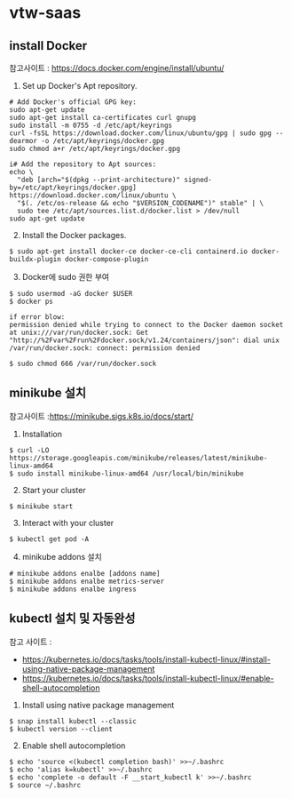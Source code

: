 # vtw-saas

## install Docker 
참고사이트 : https://docs.docker.com/engine/install/ubuntu/

1. Set up Docker's Apt repository.
```
# Add Docker's official GPG key:
sudo apt-get update
sudo apt-get install ca-certificates curl gnupg
sudo install -m 0755 -d /etc/apt/keyrings
curl -fsSL https://download.docker.com/linux/ubuntu/gpg | sudo gpg --dearmor -o /etc/apt/keyrings/docker.gpg
sudo chmod a+r /etc/apt/keyrings/docker.gpg

i# Add the repository to Apt sources:
echo \
  "deb [arch="$(dpkg --print-architecture)" signed-by=/etc/apt/keyrings/docker.gpg] https://download.docker.com/linux/ubuntu \
  "$(. /etc/os-release && echo "$VERSION_CODENAME")" stable" | \
  sudo tee /etc/apt/sources.list.d/docker.list > /dev/null
sudo apt-get update
```

2. Install the Docker packages. 
```
$ sudo apt-get install docker-ce docker-ce-cli containerd.io docker-buildx-plugin docker-compose-plugin
```

3. Docker에 sudo 권한 부여 
```
$ sudo usermod -aG docker $USER
$ docker ps

if error blow:
permission denied while trying to connect to the Docker daemon socket at unix:///var/run/docker.sock: Get "http://%2Fvar%2Frun%2Fdocker.sock/v1.24/containers/json": dial unix /var/run/docker.sock: connect: permission denied

$ sudo chmod 666 /var/run/docker.sock
```


## minikube 설치 
참고사이트 :https://minikube.sigs.k8s.io/docs/start/

1. Installation 
```
$ curl -LO https://storage.googleapis.com/minikube/releases/latest/minikube-linux-amd64
$ sudo install minikube-linux-amd64 /usr/local/bin/minikube

```

2. Start your cluster
```
$ minikube start
```

3. Interact with your cluster
```
$ kubectl get pod -A
```

4. minikube addons 설치  
```
# minikube addons enalbe [addons name]
$ minikube addons enalbe metrics-server
$ minikube addons enalbe ingress 
```

## kubectl 설치 및 자동완성 
참고 사이트 :
- https://kubernetes.io/docs/tasks/tools/install-kubectl-linux/#install-using-native-package-management
- https://kubernetes.io/docs/tasks/tools/install-kubectl-linux/#enable-shell-autocompletion

1. Install using native package management
```
$ snap install kubectl --classic
$ kubectl version --client
```

2. Enable shell autocompletion 
```
$ echo 'source <(kubectl completion bash)' >>~/.bashrc
$ echo 'alias k=kubectl' >>~/.bashrc
$ echo 'complete -o default -F __start_kubectl k' >>~/.bashrc
$ source ~/.bashrc
```
